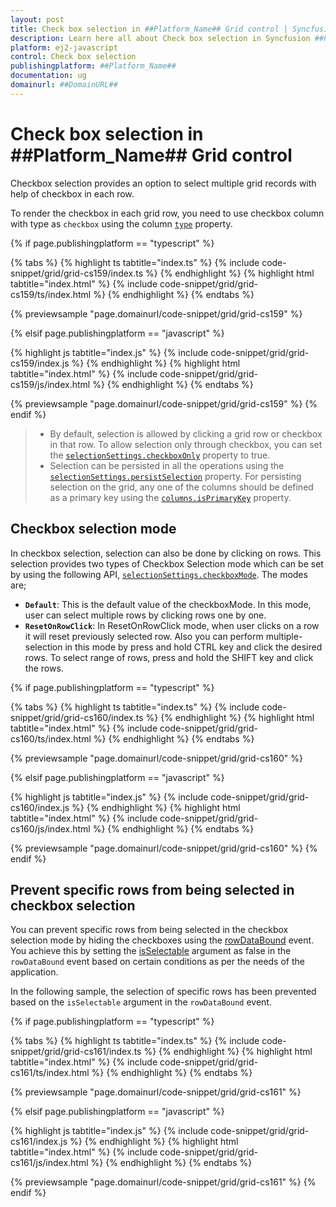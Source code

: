```yaml
---
layout: post
title: Check box selection in ##Platform_Name## Grid control | Syncfusion
description: Learn here all about Check box selection in Syncfusion ##Platform_Name## Grid control of Syncfusion Essential JS 2 and more.
platform: ej2-javascript
control: Check box selection 
publishingplatform: ##Platform_Name##
documentation: ug
domainurl: ##DomainURL##
---
```


# Check box selection in ##Platform_Name## Grid control

Checkbox selection provides an option to select multiple grid records with help of checkbox in each row.

To render the checkbox in each grid row, you need to use checkbox column with type as `checkbox` using the  column [`type`](../../api/grid/column/#type) property.

{% if page.publishingplatform == "typescript" %}

 {% tabs %}
{% highlight ts tabtitle="index.ts" %}
{% include code-snippet/grid/grid-cs159/index.ts %}
{% endhighlight %}
{% highlight html tabtitle="index.html" %}
{% include code-snippet/grid/grid-cs159/ts/index.html %}
{% endhighlight %}
{% endtabs %}
        
{% previewsample "page.domainurl/code-snippet/grid/grid-cs159" %}

{% elsif page.publishingplatform == "javascript" %}

{% highlight js tabtitle="index.js" %}
{% include code-snippet/grid/grid-cs159/index.js %}
{% endhighlight %}
{% highlight html tabtitle="index.html" %}
{% include code-snippet/grid/grid-cs159/js/index.html %}
{% endhighlight %}
{% endtabs %}

{% previewsample "page.domainurl/code-snippet/grid/grid-cs159" %}
{% endif %}

> * By default, selection is allowed by clicking a grid row or checkbox in that row. To allow selection only through checkbox, you can set the
[`selectionSettings.checkboxOnly`](../../api/grid/selectionSettings/#checkboxonly) property to true.
> * Selection can be persisted in all the operations using the [`selectionSettings.persistSelection`](../../api/grid/selectionSettings/#persistselection) property. For persisting selection on the grid, any one of the columns should be defined as a primary key using the [`columns.isPrimaryKey`](../../api/grid/column/#isprimarykey) property.

## Checkbox selection mode

In checkbox selection, selection can also be done by clicking on rows. This selection provides two types of Checkbox Selection mode which can be set by using the following API, [`selectionSettings.checkboxMode`](../../api/grid/selectionSettings/#checkboxmode). The modes are;

* **`Default`**: This is the default value of the checkboxMode. In this mode, user can select multiple rows by clicking rows one by one.
* **`ResetOnRowClick`**: In ResetOnRowClick mode, when user clicks on a row it will reset previously selected row. Also you can perform multiple-selection in this mode by press
and hold CTRL key and click the desired rows. To select range of rows, press and hold the SHIFT key and click the rows.

{% if page.publishingplatform == "typescript" %}

 {% tabs %}
{% highlight ts tabtitle="index.ts" %}
{% include code-snippet/grid/grid-cs160/index.ts %}
{% endhighlight %}
{% highlight html tabtitle="index.html" %}
{% include code-snippet/grid/grid-cs160/ts/index.html %}
{% endhighlight %}
{% endtabs %}
        
{% previewsample "page.domainurl/code-snippet/grid/grid-cs160" %}

{% elsif page.publishingplatform == "javascript" %}

{% highlight js tabtitle="index.js" %}
{% include code-snippet/grid/grid-cs160/index.js %}
{% endhighlight %}
{% highlight html tabtitle="index.html" %}
{% include code-snippet/grid/grid-cs160/js/index.html %}
{% endhighlight %}
{% endtabs %}

{% previewsample "page.domainurl/code-snippet/grid/grid-cs160" %}
{% endif %}

## Prevent specific rows from being selected in checkbox selection

You can prevent specific rows from being selected in the checkbox selection mode by hiding the checkboxes using the [rowDataBound](../../api/grid/#rowdatabound) event. You achieve this by setting the [isSelectable](../../api/grid/rowDataBoundEventArgs/#isselectable) argument as false in the `rowDataBound` event based on certain conditions as per the needs of the application.

In the following sample, the selection of specific rows has been prevented based on the `isSelectable` argument in the `rowDataBound` event.

{% if page.publishingplatform == "typescript" %}

 {% tabs %}
{% highlight ts tabtitle="index.ts" %}
{% include code-snippet/grid/grid-cs161/index.ts %}
{% endhighlight %}
{% highlight html tabtitle="index.html" %}
{% include code-snippet/grid/grid-cs161/ts/index.html %}
{% endhighlight %}
{% endtabs %}
        
{% previewsample "page.domainurl/code-snippet/grid/grid-cs161" %}

{% elsif page.publishingplatform == "javascript" %}

{% highlight js tabtitle="index.js" %}
{% include code-snippet/grid/grid-cs161/index.js %}
{% endhighlight %}
{% highlight html tabtitle="index.html" %}
{% include code-snippet/grid/grid-cs161/js/index.html %}
{% endhighlight %}
{% endtabs %}

{% previewsample "page.domainurl/code-snippet/grid/grid-cs161" %}
{% endif %}